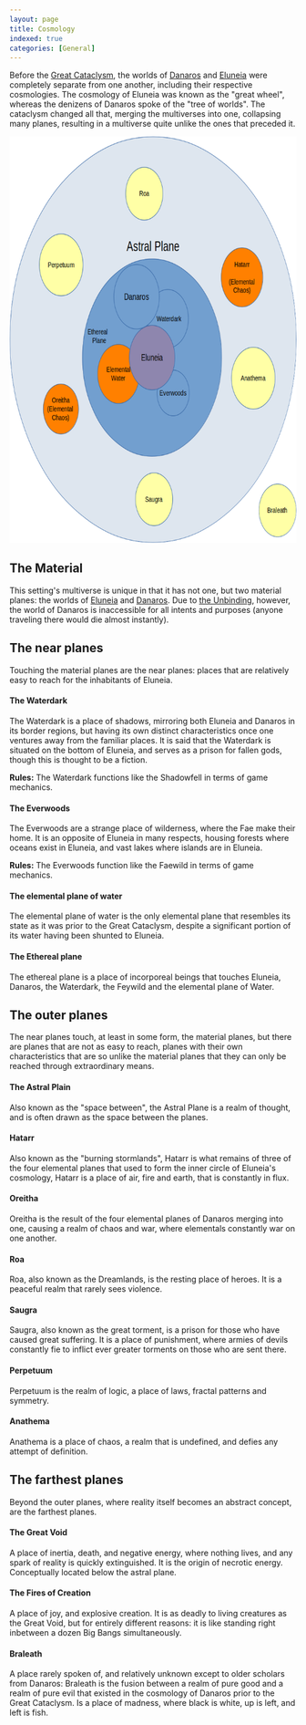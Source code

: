 ```yaml
---
layout: page
title: Cosmology
indexed: true
categories: [General]
---
```


Before the [Great Cataclysm](/history/great-cataclysm), the worlds of [Danaros](/locations/danaros) and [Eluneia](/locations/eluneia)
were completely separate from one another, including their respective cosmologies. The cosmology of Eluneia was known as the "great wheel",
whereas the denizens of Danaros spoke of the "tree of worlds". The cataclysm changed all that, merging the multiverses into one,
collapsing many planes, resulting in a multiverse quite unlike the ones that preceded it.

![Cosmology](/img/cosmology.png)

## The Material

This setting's multiverse is unique in that it has not one, but two material planes: the worlds of [Eluneia](/locations/eluneia)
and [Danaros](/locations/danaros). Due to [the Unbinding](/history/the-unbinding), however, the world of Danaros is 
inaccessible for all intents and purposes (anyone traveling there would die almost instantly).

## The near planes

Touching the material planes are the near planes: places that are relatively easy to reach for the inhabitants of Eluneia.

#### The Waterdark

The Waterdark is a place of shadows, mirroring both Eluneia and Danaros in its border regions, but having its own distinct
characteristics once one ventures away from the familiar places. It is said that the Waterdark is situated on the bottom
of Eluneia, and serves as a prison for fallen gods, though this is thought to be a fiction.

**Rules:** The Waterdark functions like the Shadowfell in terms of game mechanics.

#### The Everwoods

The Everwoods are a strange place of wilderness, where the Fae make their home. It is an opposite of Eluneia in many respects, housing
forests where oceans exist in Eluneia, and vast lakes where islands are in Eluneia.

**Rules:** The Everwoods function like the Faewild in terms of game mechanics.

#### The elemental plane of water

The elemental plane of water is the only elemental plane that resembles its state as it was prior to the Great Cataclysm, despite
a significant portion of its water having been shunted to Eluneia.

#### The Ethereal plane

The ethereal plane is a place of incorporeal beings that touches Eluneia, Danaros, the Waterdark, the Feywild and the
elemental plane of Water.

## The outer planes

The near planes touch, at least in some form, the material planes, but there are planes that are not as easy to reach, planes
with their own characteristics that are so unlike the material planes that they can only be reached through extraordinary
means.

#### The Astral Plain

Also known as the "space between", the Astral Plane is a realm of thought, and is often drawn as the space between the planes.

#### Hatarr

Also known as the "burning stormlands", Hatarr is what remains of three of the four elemental planes that used to form the inner circle of Eluneia's cosmology, Hatarr is
a place of air, fire and earth, that is constantly in flux.

#### Oreitha

Oreitha is the result of the four elemental planes of Danaros merging into one, causing a realm of chaos and war, where
elementals constantly war on one another.

#### Roa

Roa, also known as the Dreamlands, is the resting place of heroes. It is a peaceful realm that rarely sees violence.

#### Saugra

Saugra, also known as the great torment, is a prison for those who have caused great suffering. It is a place of punishment,
where armies of devils constantly fie to inflict ever greater torments on those who are sent there.

#### Perpetuum

Perpetuum is the realm of logic, a place of laws, fractal patterns and symmetry.

#### Anathema

Anathema is a place of chaos, a realm that is undefined, and defies any attempt of definition.

## The farthest planes

Beyond the outer planes, where reality itself becomes an abstract concept, are the farthest planes.

#### The Great Void

A place of inertia, death, and negative energy, where nothing lives, and any spark of reality is quickly extinguished. It
is the origin of necrotic energy. Conceptually located below the astral plane.

#### The Fires of Creation

A place of joy, and explosive creation. It is as deadly to living creatures as the Great Void, but for entirely different
reasons: it is like standing right inbetween a dozen Big Bangs simultaneously.

#### Braleath

A place rarely spoken of, and relatively unknown except to older scholars from Danaros: Braleath is the fusion between
a realm of pure good and a realm of pure evil that existed in the cosmology of Danaros prior to the Great Cataclysm. Is
a place of madness, where black is white, up is left, and left is fish.
